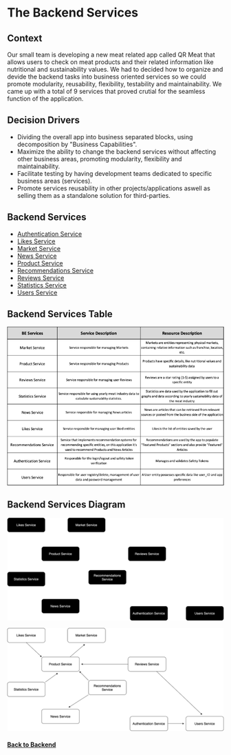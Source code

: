 # The Backend Services

## Context

Our small team is developing a new meat related app called QR Meat that allows users to check on meat products and their related information like nutritional and sustainability values. We had to decided how to organize and devide the backend tasks into business oriented services so we could promote modularity, reusability, flexibility, testability and maintainability. We came up with a total of 9 services that proved crutial for the seamless function of the application. 

## Decision Drivers

- Dividing the overall app into business separated blocks, using decomposition by "Business Capabilities".
- Maximize the ability to change the backend services without affecting other business areas, promoting modularity, flexibility and maintainability.
- Facilitate testing by having development teams dedicated to specific business areas (services).
- Promote services reusability in other projects/applications aswell as selling them as a standalone solution for third-parties.


## Backend Services 
  - [Authentication Service](authentication-service.md)
  - [Likes Service](likes-service.md)
  - [Market Service](market-service.md)
  - [News Service](news-service.md)
  - [Product Service](product-service.md)
  - [Recommendations Service](recommendations-service.md)
  - [Reviews Service](reviews-service.md)
  - [Statistics Service](statistics-service.md)
  - [Users Service](users-service.md)



## Backend Services Table

<img src="./assets/BEServicesTable.png" alt="Backend Services Table" />


## Backend Services Diagram

<p>
<img src="./assets/BEServicesDiagram-dark.png#gh-dark-mode-only" alt="Backend Orchestration" />
<p\>

<p>
<img src="./assets/BEServicesDiagram-light.png#gh-light-mode-only" alt="Backend Orchestration" />
<p\>


#### [Back to Backend](../README.md)
